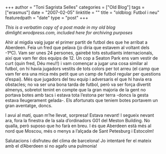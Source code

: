 +++
author = "Toni Sagrista Selles"
categories = ["Old Blog"]
tags = ["erasmus"]
date = "2007-02-05"
linktitle = ""
title = "oldblog: Futbol i neu" 
featuredpath = "date"
type = "post"
+++

*This is a verbatim copy of a post made in my old blog dimlight.wrodpress.com, included here for archiving purposes*

Ahir al migdia vaig jugar el primer partit de futbol des que he arribat a Aberdeen. Feia un fred que pelava (jo diria que estavem al voltant dels -1ºC). Vam ser unes 24 persones, gairebé tots estudiants internacionals, així que vam fer dos equips de 12. Un cop a Seaton Park ens vam vestir de curt (quin fred, Déu meu!!) i vam començar a jugar una cosa similar al futbol, on hi havia jugadors vestits de tots colors per tot arreu (el camp que vam fer era una mica més petit que un camp de futbol regular per questions d’espai). Més que jugadors del teu equip i adversaris el que hi havia era obstacles; no va ser una bona tarda de futbol, però va ser força divertit almenys, sobretot tenint en compte que la gran majoria de la gent no portava botes amb tacs i estava tota l’estona per terra -doncs la gesta estava lleugerament gelada-. Els afortunats que teniem botes portavem un gran aventatge, doncs.

I avui al matí, quan m’he llevat, sorpresa! Estava nevant! I segueix nevant ara, fora la finestra de la sala d’ordinadors G01 del Meston Building. No qualla, però suposo que ho farà en breu. I és que Aberdeen està més al nord que Moscou, més o menys a l’alçada de Sant Petesburg i Estocolm!

Salutacions i disfruteu del clima de barcelona! Jo intentaré fer el mateix amb el d’Aberdeen si no agafo una pulmonia!
